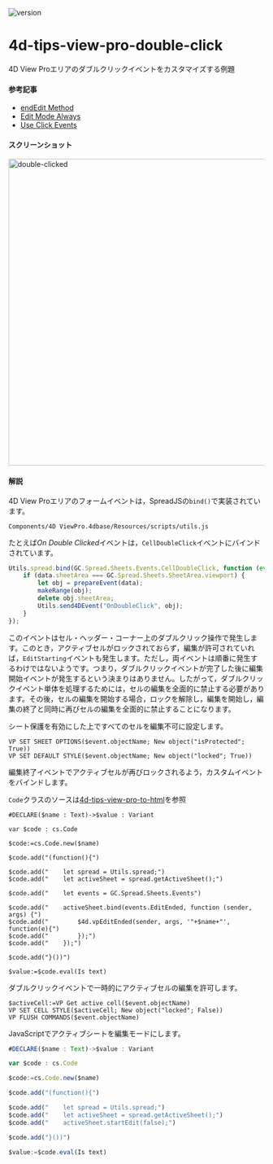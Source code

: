 ![version](https://img.shields.io/badge/version-19%2B-5682DF)

# 4d-tips-view-pro-double-click
4D View Proエリアのダブルクリックイベントをカスタマイズする例題

#### 参考記事

* [endEdit Method](https://www.grapecity.com/spreadjs/docs/v14/online/SpreadJS~GC.Spread.Sheets.Worksheet~endEdit.html)
* [Edit Mode Always](https://www.grapecity.com/spreadjs/docs/v14/online/editmode.html)
* [Use Click Events](https://www.grapecity.com/spreadjs/docs/v14/online/sceventclick.html)

#### スクリーンショット
<img width="603" alt="double-clicked" src="https://user-images.githubusercontent.com/10509075/147033872-df7e0e76-820c-4080-9e1e-454c627b3835.png">

#### 解説

4D View Proエリアのフォームイベントは，SpreadJSの`bind()`で実装されています。

```
Components/4D ViewPro.4dbase/Resources/scripts/utils.js 
```

たとえば*On Double Clicked*イベントは，`CellDoubleClick`イベントにバインドされています。

```js
Utils.spread.bind(GC.Spread.Sheets.Events.CellDoubleClick, function (event, data) {
    if (data.sheetArea === GC.Spread.Sheets.SheetArea.viewport) {
        let obj = prepareEvent(data);
        makeRange(obj);
        delete obj.sheetArea;
        Utils.send4DEvent("OnDoubleClick", obj);
    }
});
```

このイベントはセル・ヘッダー・コーナー上のダブルクリック操作で発生します。このとき，アクティブセルがロックされておらず，編集が許可されていれば，`EditStarting`イベントも発生します。ただし，両イベントは順番に発生するわけではないようです。つまり，ダブルクリックイベントが完了した後に編集開始イベントが発生するという決まりはありません。したがって，ダブルクリックイベント単体を処理するためには，セルの編集を全面的に禁止する必要があります。その後，セルの編集を開始する場合，ロックを解除し，編集を開始し，編集の終了と同時に再びセルの編集を全面的に禁止することになります。

シート保護を有効にした上ですべてのセルを編集不可に設定します。

```4d
VP SET SHEET OPTIONS($event.objectName; New object("isProtected"; True))
VP SET DEFAULT STYLE($event.objectName; New object("locked"; True))
```

編集終了イベントでアクティブセルが再びロックされるよう，カスタムイベントをバインドします。

`Code`クラスのソースは[4d-tips-view-pro-to-html](https://github.com/4D-JP/4d-tips-view-pro-to-html)を参照

```4d
#DECLARE($name : Text)->$value : Variant

var $code : cs.Code

$code:=cs.Code.new($name)

$code.add("(function(){")

$code.add("    let spread = Utils.spread;")
$code.add("    let activeSheet = spread.getActiveSheet();")

$code.add("    let events = GC.Spread.Sheets.Events")

$code.add("    activeSheet.bind(events.EditEnded, function (sender, args) {")
$code.add("        $4d.vpEditEnded(sender, args, '"+$name+"', function(e){")
$code.add("        });")
$code.add("    });")

$code.add("}())")

$value:=$code.eval(Is text)
```

ダブルクリックイベントで一時的にアクティブセルの編集を許可します。

```4d
$activeCell:=VP Get active cell($event.objectName)
VP SET CELL STYLE($activeCell; New object("locked"; False))
VP FLUSH COMMANDS($event.objectName)
```

JavaScriptでアクティブシートを編集モードにします。

```js
#DECLARE($name : Text)->$value : Variant

var $code : cs.Code

$code:=cs.Code.new($name)

$code.add("(function(){")

$code.add("    let spread = Utils.spread;")
$code.add("    let activeSheet = spread.getActiveSheet();")
$code.add("    activeSheet.startEdit(false);")

$code.add("}())")

$value:=$code.eval(Is text)
```
